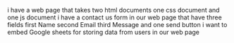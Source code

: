 i have a web page that takes  two html documents one css document and one js document i have a contact us form in our web page  that have three fields first Name second Email  third Message  and one send button i want  to embed Google sheets for storing data from users  in our web page  